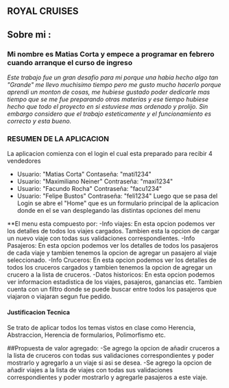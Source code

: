 ## **ROYAL CRUISES**

## Sobre mi :  

### Mi nombre es **Matias Corta** y empece a programar en febrero cuando arranque el curso de ingreso 
*Este trabajo fue un gran desafio para mi porque una habia hecho algo tan "Grande" me llevo muchisimo tiempo pero me gusto mucho hacerlo porque aprendi un monton de cosas, me hubiese gustado poder dedicarle mas tiempo que se me fue preparando otras materias y ese tiempo hubiese hecho que todo el proyecto en si estuviese mas ordenado y prolijo. Sin embargo considero que el trabajo esteticamente y el funcionamiento es correcto y esta bueno.*

### RESUMEN DE LA APLICACION 
  La aplicacion comienza con el login el cual esta preparado para recibir 4 vendedores
- Usuario: "Matias Corta"    Contaseña: "mati1234"
- Usuario: "Maximiliano Neiner"   Contraseña: "maxi1234"
- Usuario: "Facundo Rocha"    Contraseña: "facu1234"
- Usuario: "Felipe Bustos"  Contraseña: "feli1234"
Luego que se pasa del Login se abre el "Home" que es un formulario principal de la aplicacion donde en el se van desplegando las distintas opciones del menu

**El menu esta compuesto por:
-Info viajes: En esta opcion podemos ver los detalles de todos los viajes cargados. Tambien esta la opcion de cargar un nuevo viaje con todas sus validaciones correspondientes.
-Info Pasajeros: En esta opcion podemos ver los detalles de todos los pasajeros de cada viaje y tambien tenemos la opcion de agregar un pasajero al viaje seleccionado.
-Info Cruceros: En esta opcion podemos ver los detalles de todos los cruceros cargados y tambien tenemos la opcion de agregar un crucero a la lista de cruceros.
-Datos historicos: En esta opcion podemos ver informacion estadistica de los viajes, pasajeros, ganancias etc. Tambien cuenta con un filtro donde se puede buscar entre todos los pasajeros que viajaron o viajaran segun fue pedido.

#### Justificacion Tecnica
Se trato de aplicar todos los temas vistos en clase como Herencia, Abstraccion, Herencia de formularios, Polimorfismo etc.


##Propuesta de valor agregado:
-Se agrego la opcion de añadir cruceros a la lista de cruceros con todas sus validaciones correspondientes y poder mostrarlo y agregarlo a un viaje si asi se desea.
-Se agrego la opcion de añadir viajes a la lista de viajes con todas sus validaciones correspondientes y poder mostrarlo y agregarle pasajeros a este viaje.
 
